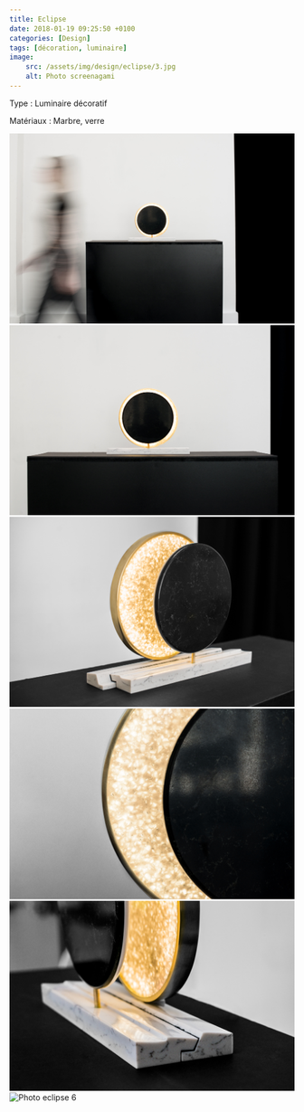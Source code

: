 ```yaml
---
title: Eclipse
date: 2018-01-19 09:25:50 +0100
categories: [Design]
tags: [décoration, luminaire]
image:
    src: /assets/img/design/eclipse/3.jpg
    alt: Photo screenagami
---
```


Type : Luminaire décoratif

Matériaux : Marbre, verre

![Photo eclipse 1](/assets/img/design/eclipse/1.jpg)
![Photo eclipse 2](/assets/img/design/eclipse/2.jpg)
![Photo eclipse 3](/assets/img/design/eclipse/4.jpg)
![Photo eclipse 4](/assets/img/design/eclipse/5.jpg)
![Photo eclipse 5](/assets/img/design/eclipse/6.jpg)
![Photo eclipse 6](/assets/img/design/eclipse/7.png)